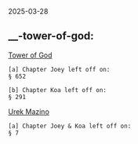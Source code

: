 2025-03-28

__-tower-of-god:
----------------
[Tower of God](https://www.mangaread.org/manga/tower-of-god-manhwa/)
    
    [a] Chapter Joey left off on:
    § 652
    
    [b] Chapter Koa left off on:
    § 291

[Urek Mazino](https://mangabuddy.com/tower-of-god-urek-mazino)

    [a] Chapter Joey & Koa left off on:
    § 7 
